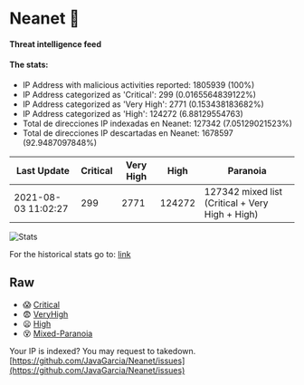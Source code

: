 # Neanet :hocho:
#### Threat intelligence feed
#### The stats:

- IP Address with malicious activities reported: 1805939 (100%)
- IP Address categorized as 'Critical':  299 (0.0165564839122%)
- IP Address categorized as 'Very High':  2771 (0.153438183682%)
- IP Address categorized as 'High':  124272 (6.88129554763)
- Total de direcciones IP indexadas en Neanet:  127342 (7.05129021523%)
- Total de direcciones IP descartadas en Neanet:  1678597 (92.9487097848%)

| Last Update | Critical | Very High | High | Paranoia |
| --- | --- | --- | --- | --- |
| 2021-08-03 11:02:27 | 299 | 2771 | 124272 | 127342 mixed list (Critical + Very High + High)|

![Stats](https://docs.google.com/spreadsheets/d/e/2PACX-1vSnaNMIXVabIpDJjufMlzH7poXnshF3mgd8Is1g9ytUEzVsP5my4Trn8f-xkoLLQ38xpL3HtmUexLo6/pubchart?oid=501124687&format=image)

For the historical stats go to: [link](/stats.csv)
## Raw
- :scream: [Critical](https://raw.githubusercontent.com/JavaGarcia/Neanet/master/blacklists/neanet_critical.txt)
- :fearful: [VeryHigh](https://raw.githubusercontent.com/JavaGarcia/Neanet/master/blacklists/neanet_veryHigh.txtt)
- :frowning: [High](https://raw.githubusercontent.com/JavaGarcia/Neanet/master/blacklists/neanet_high.txt)
- :dizzy_face: [Mixed-Paranoia](https://raw.githubusercontent.com/JavaGarcia/Neanet/master/blacklists/neanet_all.txt)


Your IP is indexed? You may request to takedown. [https://github.com/JavaGarcia/Neanet/issues](https://github.com/JavaGarcia/Neanet/issues)




































































































































































































































































































































































































































































































































































































































































































































































































































































































































































































































































































































































































































































































































































































































































































































































































































































































































































































































































































































































































































































































































































































































































































































































































































































































































































































































































































































































































































































































































































































































































































































































































































































































































































































































































































































































































































































































































































































































































































































































































































































































































































































































































































































































































































































































































































































































































































































































































































































































































































































































































































































































































































































































































































































































































































































































































































































































































































































































































































































































































































































































































































































































































































































































































































































































































































































































































































































































































































































































































































































































































































































































































































































































































































































































































































































































































































































































































































































































































































































































































































































































































































